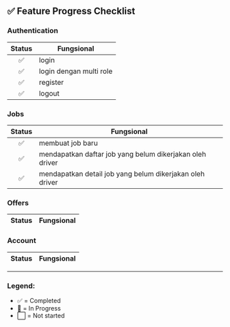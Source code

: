 ## ✅ Feature Progress Checklist

### Authentication

| Status | Fungsional              |
| :----: | ----------------------- |
|   ✅   | login                   |
|   ✅   | login dengan multi role |
|   ✅   | register                |
|   ✅   | logout                  |

### Jobs

| Status | Fungsional                                               |
| :----: | -------------------------------------------------------- |
|   ✅   | membuat job baru                                         |
|   ✅   | mendapatkan daftar job yang belum dikerjakan oleh driver |
|   ✅   | mendapatkan detail job yang belum dikerjakan oleh driver |

### Offers

| Status | Fungsional |
| :----: | ---------- |

### Account

| Status | Fungsional |
| :----: | ---------- |

---

### Legend:

- ✅ = Completed
- 🚧 = In Progress
- ⬜ = Not started

<!-- <table>
  <tr>
    <th>Feature</th>
    <th>Functionality</th>
    <th>API Progress</th>
    <th>Mobile Progress</th>
    <th>Web Progress</th>
    <th>Completed</th>
  </tr>
  <tr>
    <td><b>Authentication</b></td>
    <td>User Login & Registration</td>
    <td align="center">✅</td>
    <td align="center">✅</td>
    <td align="center">🚧</td>
    <td></td>
  </tr>
  <tr>
    <td rowspan="2"><b>User Profile</b></td>
    <td>Halaman Profile</td>
    <td align="center">✅</td>
    <td align="center">✅</td>
    <td align="center">🚧</td>
    <td></td>
  </tr>
  <tr>
    <td>Edit Profile</td>
    <td align="center"></td>
    <td align="center"></td>
    <td align="center"></td>
    <td></td>
  </tr>
  <tr>
    <td rowspan="4"><b>Jobs</b></td>
    <td>Post Job</td>
    <td align="center">✅</td>
    <td align="center">✅</td>
    <td align="center">🚧</td>
    <td></td>
  </tr>
  <tr>
    <td>Apply for Job</td>
    <td align="center">✅</td>
    <td align="center">✅</td>
    <td align="center">🚧</td>
    <td></td>
  </tr>
  <tr>
    <td>Update Job</td>
    <td align="center"></td>
    <td align="center"></td>
    <td align="center"></td>
    <td></td>
  </tr>
  <tr>
    <td>Delete Job</td>
    <td align="center"></td>
    <td align="center"></td>
    <td align="center"></td>
    <td></td>
  </tr>
  <tr>
    <td rowspan="4"><b>Offers</b></td>
    <td>Post Offer</td>
    <td align="center">✅</td>
    <td align="center">🚧</td>
    <td align="center">🚧</td>
    <td></td>
  </tr>
  <tr>
    <td>Join Offer</td>
    <td align="center">✅</td>
    <td align="center">🚧</td>
    <td align="center">🚧</td>
    <td></td>
  </tr>
  <tr>
    <td>Update Offer</td>
    <td align="center"></td>
    <td align="center"></td>
    <td align="center"></td>
    <td></td>
  </tr>
  <tr>
    <td>Delete Offer</td>
    <td align="center"></td>
    <td align="center"></td>
    <td align="center"></td>
    <td></td>
  </tr>
  <tr>
    <td rowspan="2"><b>Chatting</b></td>
    <td>Real-time Messaging</td>
    <td align="center">✅</td>
    <td align="center">✅</td>
    <td align="center">🚧</td>
    <td></td>
  </tr>
  <tr>
    <td>Read Receipts & Typing Indicators</td>
    <td align="center">✅</td>
    <td align="center">✅</td>
    <td align="center">🚧</td>
    <td></td>
  </tr>
  <tr>
    <td><b>Introduction Feature</b></td>
    <td>Onboarding for New Users</td>
    <td align="center"></td>
    <td align="center"></td>
    <td align="center"></td>
    <td></td>
  </tr>
</table> -->
